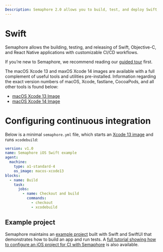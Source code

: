 ```yaml
---
Description: Semaphore 2.0 allows you to build, test, and deploy Swift, Objective-C, and React Native applications with customizable CI/CD workflows. 
---
```


# Swift

Semaphore allows the building, testing, and releasing of Swift, Objective-C, and
React Native applications with customizable CI/CD workflows.

If you’re new to Semaphore, we recommend reading our
[guided tour](https://docs.semaphoreci.com/guided-tour/getting-started/) first.

The macOS Xcode 13 and maxOS Xcode 14 images are available with a full complement of useful tools and 
utilities pre-installed. Information regarding the exact version numbers of macOS, 
Xcode, fastlane, CocoaPods, and all other tools is found below:

* [macOS Xcode 13 Image](https://docs.semaphoreci.com/ci-cd-environment/macos-xcode-13-image/)
* [macOS Xcode 14 Image](https://docs.semaphoreci.com/ci-cd-environment/macos-xcode-14-image/)

# Configuring continuous integration

Below is a minimal `semaphore.yml` file, which starts an
[Xcode 13 image](https://docs.semaphoreci.com/ci-cd-environment/macos-xcode-13-image/) 
and runs `xcodebuild`:

``` yaml
version: v1.0
name: Semaphore iOS Swift example
agent:
  machine:
    type: a1-standard-4
    os_image: macos-xcode13
blocks:
  - name: Build
    task:
      jobs:
        - name: Checkout and build
          commands:
            - checkout
            - xcodebuild
```

## Example project

Semaphore maintains an [example project](https://github.com/semaphoreci-demos/semaphore-demo-ios-swift-xcode) built with Swift and SwiftUI that demonstrates how to build an app and run tests. A
[full tutorial showing how to configure an iOS project for CI with Semaphore](https://docs.semaphoreci.com/examples/ios-continuous-integration-with-xcode/)
is also available.

[macos-xcode-13]: https://docs.semaphoreci.com/ci-cd-environment/macos-xcode-13-image/
[example-project]: https://github.com/semaphoreci-demos/semaphore-demo-ios-swift-xcode
[ios-tutorial]: https://docs.semaphoreci.com/examples/ios-continuous-integration-with-xcode/
